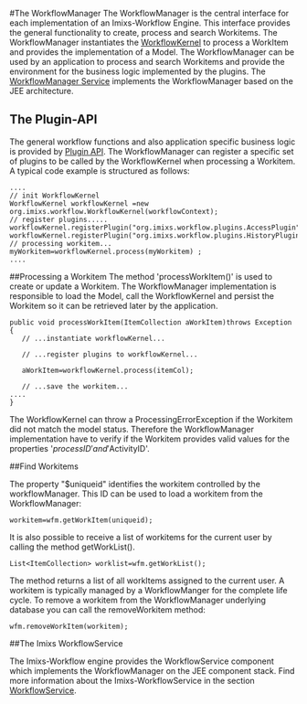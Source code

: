 #The WorkflowManager
The WorkflowManager is the central interface for each implementation of an Imixs-Workflow Engine. This interface provides the general functionality to create, process and search Workitems. 
The WorkflowManager instantiates the [WorkflowKernel](./workflowkernel.html) to process a WorkItem and provides the implementation of a Model. The WorkflowManager can be used by an application to process and search Workitems and provide the environment for the business logic implemented by the plugins.
The [WorkflowManager Service](../engine/workflowservice.html) implements the WorkflowManager based on the JEE architecture.
 
## The Plugin-API
The general workflow functions and also application specific business logic is provided by [Plugin API](./plugin-api.html). The WorkflowManager can register a specific set of plugins to be called by the WorkflowKernel when processing a Workitem.  A typical code example is structured as follows:

    ....
    // init WorkflowKernel 
    WorkflowKernel workflowKernel =new org.imixs.workflow.WorkflowKernel(workflowContext);
    // register plugins.....
    workflowKernel.registerPlugin("org.imixs.workflow.plugins.AccessPlugin");
    workflowKernel.registerPlugin("org.imixs.workflow.plugins.HistoryPlugin");
    // processing workitem...
    myWorkitem=workflowKernel.process(myWorkitem) ;
    ....

 
 
##Processing a Workitem
The method 'processWorkItem()' is used to create or update a Workitem. The WorkflowManager implementation is responsible to load the Model, call the WorkflowKernel and persist the Workitem so it can be retrieved later by the application. 
 
    public void processWorkItem(ItemCollection aWorkItem)throws Exception {
       // ...instantiate workflowKernel...
       
       // ...register plugins to workflowKernel...
       
       aWorkItem=workflowKernel.process(itemCol);
       
       // ...save the workitem...
    ....
    }

The WorkflowKernel can throw a ProcessingErrorException if the Workitem did not match the model status.  Therefore the WorkflowManager implementation have to verify if the Workitem provides valid values for the properties '$processID' and '$ActivityID'.  
 
##Find Workitems

The property "$uniqueid" identifies the workitem controlled by the workflowManager. This ID can be used to load a workitem from the WorkflowManager:
  
    workitem=wfm.getWorkItem(uniqueid);

It is also possible to receive a list of workitems for the current user by calling the method  getWorkList(). 
  
    List<ItemCollection> worklist=wfm.getWorkList();
  
The method returns a list of all workItems assigned to the current user.  A workitem is typically managed by a WorkflowManger for the complete life cycle.  To remove a workitem from the WorkflowManager underlying database you can call the removeWorkitem method:
  
    wfm.removeWorkItem(workitem);
 
##The Imixs WorkflowService
 
The Imixs-Workflow engine provides the WorkflowService component which implements the WorkflowManager  on the JEE component stack.   Find more information about the Imixs-WorkflowService in the section [WorkflowService](../engine/workflowservice.html).    

